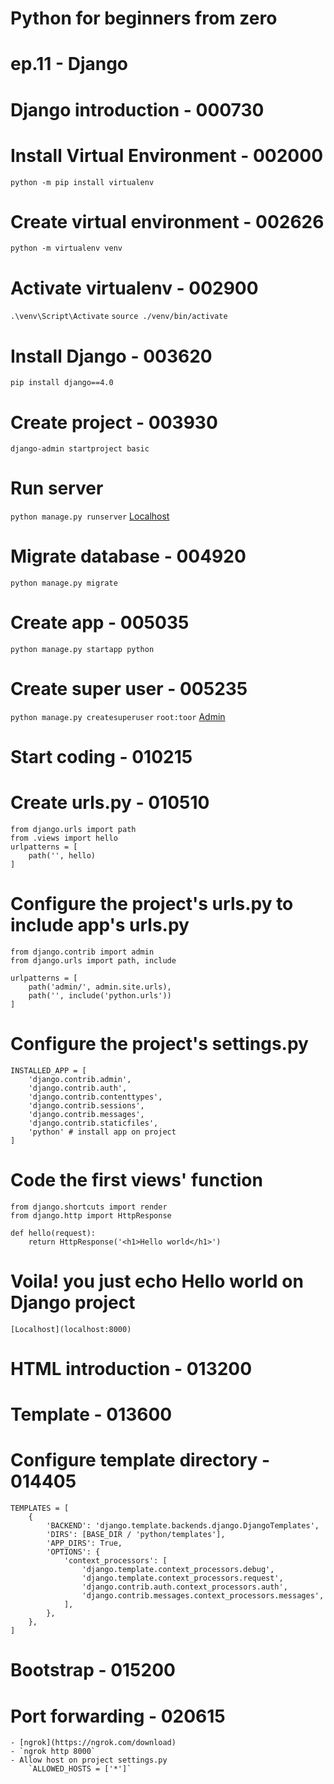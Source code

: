 # Python for beginners from zero
# ep.11 - Django
# Django introduction - 000730
# Install Virtual Environment - 002000
`python -m pip install virtualenv`
# Create virtual environment - 002626
`python -m virtualenv venv`
# Activate virtualenv - 002900
`.\venv\Script\Activate`
`source ./venv/bin/activate`
# Install Django - 003620
`pip install django==4.0`
# Create project - 003930
`django-admin startproject basic`
# Run server
`python manage.py runserver`
    [Localhost](localhost:8000)
# Migrate database - 004920
`python manage.py migrate`
# Create app - 005035
`python manage.py startapp python`
# Create super user - 005235
`python manage.py createsuperuser`
`root:toor`
    [Admin](localhost:8000/admin)
# Start coding - 010215
# Create urls.py - 010510
```
from django.urls import path
from .views import hello
urlpatterns = [
    path('', hello)
]
```
# Configure the project's urls.py to include app's urls.py
```
from django.contrib import admin
from django.urls import path, include

urlpatterns = [
    path('admin/', admin.site.urls),
    path('', include('python.urls'))
]
```
# Configure the project's settings.py
```
INSTALLED_APP = [
    'django.contrib.admin',
    'django.contrib.auth',
    'django.contrib.contenttypes',
    'django.contrib.sessions',
    'django.contrib.messages',
    'django.contrib.staticfiles',
    'python' # install app on project
]
```
# Code the first views' function
```
from django.shortcuts import render
from django.http import HttpResponse

def hello(request):
    return HttpResponse('<h1>Hello world</h1>')
```
# Voila! you just echo Hello world on Django project
    [Localhost](localhost:8000)
# HTML introduction - 013200
# Template - 013600
# Configure template directory - 014405
```
TEMPLATES = [
    {
        'BACKEND': 'django.template.backends.django.DjangoTemplates',
        'DIRS': [BASE_DIR / 'python/templates'],
        'APP_DIRS': True,
        'OPTIONS': {
            'context_processors': [
                'django.template.context_processors.debug',
                'django.template.context_processors.request',
                'django.contrib.auth.context_processors.auth',
                'django.contrib.messages.context_processors.messages',
            ],
        },
    },
]
```
# Bootstrap - 015200
# Port forwarding - 020615
    - [ngrok](https://ngrok.com/download)
    - `ngrok http 8000`
    - Allow host on project settings.py
        `ALLOWED_HOSTS = ['*']`